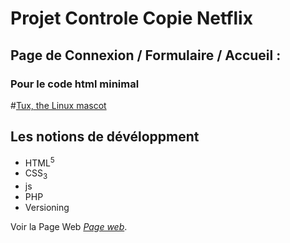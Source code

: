 # Projet Controle Copie Netflix

## Page de Connexion / Formulaire / Accueil :

### Pour le code html minimal

#[Tux, the Linux mascot](./asset/tabai.jpg)

## Les notions de dévéloppment
* HTML<sup>5</sup>
* CSS<sub>3<sub>
* js
* PHP
* Versioning

Voir la Page Web *[Page web](https://lahmartabai.github.io/Netflix_Copie/)*.
